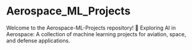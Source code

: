 # Aerospace_ML_Projects
Welcome to the Aerospace-ML-Projects repository! 🚀 Exploring AI in Aerospace: A collection of machine learning projects for aviation, space, and defense applications.
